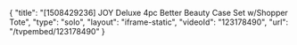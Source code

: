 {
    "title": "[1508429236] JOY Deluxe 4pc Better Beauty Case Set w\/Shopper Tote",
    "type": "solo",
    "layout": "iframe-static",
    "videoId": "123178490",
    "url": "\/tvpembed\/123178490"
}